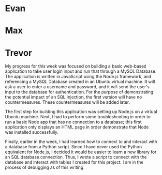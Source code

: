 # Evan

# Max 

# Trevor

My progress for this week was focused on building a basic web-based application to take user login input
and run that through a MySQL Database.  The application is written in JavaScript using the Node.js framework,
and referencing a MySQL Database created in an Ubuntu virtual machine.  It will ask a user to enter a username 
and password, and it will send the user's input to the database for authentication.  For the purpose of 
demonstrating the potential impact of an SQL injection, the first version will have no countermeasures.
These countermeasures will be added later.

The first step for building this application was setting up Node.js on a virtual Ubuntu machine.  Next, I
had to perform some troubleshooting in order to run a basic Node app that has no connection to a database;
this first application only displays an HTML page in order demonstrate that Node was installed successfully.

Finally, earlier in the week, I had learned how to connect to and interact with a database from a Python
script.  Since I have never used the Python equivalent for Node.js, I decided it would be easier to learn
a new library for an SQL database connection.  Thus, I wrote a script to connect with the database and
interact with tables I created for this project.  I am in the process of debugging as of this writing.
